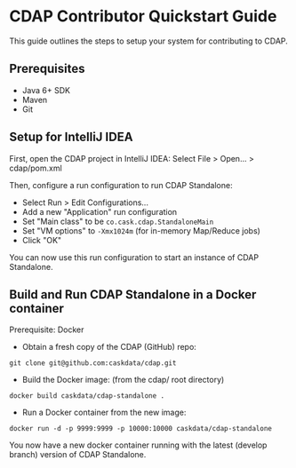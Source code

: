 
# CDAP Contributor Quickstart Guide

This guide outlines the steps to setup your system for contributing to CDAP.

## Prerequisites
* Java 6+ SDK
* Maven
* Git

## Setup for IntelliJ IDEA

First, open the CDAP project in IntelliJ IDEA: Select File > Open... > cdap/pom.xml

Then, configure a run configuration to run CDAP Standalone:

* Select Run > Edit Configurations...
* Add a new "Application" run configuration
* Set "Main class" to be `co.cask.cdap.StandaloneMain`
* Set "VM options" to `-Xmx1024m` (for in-memory Map/Reduce jobs)
* Click "OK"

You can now use this run configuration to start an instance of CDAP Standalone.

## Build and Run CDAP Standalone in a Docker container

Prerequisite: Docker

* Obtain a fresh copy of the CDAP (GitHub) repo:
```
git clone git@github.com:caskdata/cdap.git
```

* Build the Docker image: (from the cdap/ root directory)
```
docker build caskdata/cdap-standalone .
```

* Run a Docker container from the new image:
```
docker run -d -p 9999:9999 -p 10000:10000 caskdata/cdap-standalone
```

You now have a new docker container running with the latest (develop branch) version of CDAP Standalone.
